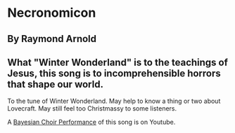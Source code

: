 # Necronomicon
## By Raymond Arnold
## What "Winter Wonderland" is to the teachings of Jesus, this song is to incomprehensible horrors that shape our world.

To the tune of Winter Wonderland.  May help to know a thing or two about Lovecraft.  May still feel too Christmassy to some listeners.

A [Bayesian Choir Performance](https://www.youtube.com/watch?v=lRLoFe_-YyY) of this song is on Youtube.
